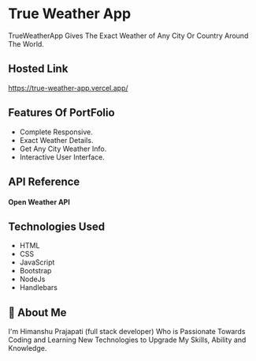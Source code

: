 
# True Weather App 

TrueWeatherApp Gives The Exact Weather of Any City Or Country Around The World.




## Hosted Link

https://true-weather-app.vercel.app/
## Features Of PortFolio

- Complete Responsive.
- Exact Weather Details.
- Get Any City Weather Info.
- Interactive User Interface.




## API Reference

#### Open Weather API




## Technologies Used

- HTML
- CSS
- JavaScript
- Bootstrap
- NodeJs
- Handlebars



## 🚀 About Me
I'm Himanshu Prajapati (full stack developer) Who is Passionate Towards Coding and Learning New Technologies to Upgrade My Skills, Ability and Knowledge.
